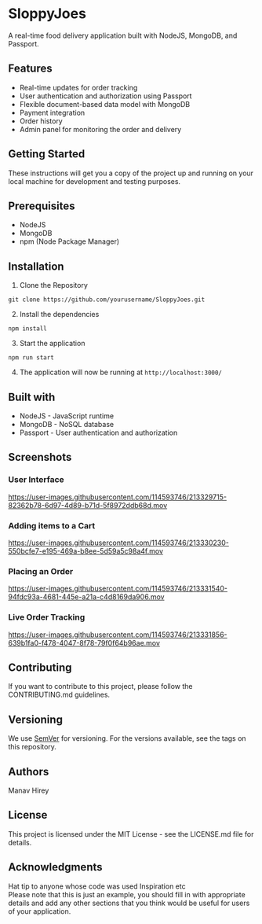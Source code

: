 # SloppyJoes
A real-time food delivery application built with NodeJS, MongoDB, and Passport.
## Features
* Real-time updates for order tracking
* User authentication and authorization using Passport
* Flexible document-based data model with MongoDB
* Payment integration
* Order history
* Admin panel for monitoring the order and delivery
## Getting Started
These instructions will get you a copy of the project up and running on your local machine for development and testing purposes.
## Prerequisites
* NodeJS
* MongoDB
* npm (Node Package Manager)
## Installation
1. Clone the Repository
```Terminal
git clone https://github.com/yourusername/SloppyJoes.git
```
2. Install the dependencies
```Terminal
npm install
```
3. Start the application
```Terminal 
npm run start
```
4. The application will now be running at `http://localhost:3000/`
## Built with
* NodeJS - JavaScript runtime
* MongoDB - NoSQL database
* Passport - User authentication and authorization

## Screenshots

### User Interface
https://user-images.githubusercontent.com/114593746/213329715-82362b78-6d97-4d89-b71d-5f8972ddb68d.mov

### Adding items to a Cart
https://user-images.githubusercontent.com/114593746/213330230-550bcfe7-e195-469a-b8ee-5d59a5c98a4f.mov

### Placing an Order
https://user-images.githubusercontent.com/114593746/213331540-94fdc93a-4681-445e-a21a-c4d8169da906.mov

### Live Order Tracking
https://user-images.githubusercontent.com/114593746/213331856-639b1fa0-f478-4047-8f78-79f0f64b96ae.mov

## Contributing
If you want to contribute to this project, please follow the CONTRIBUTING.md guidelines.

## Versioning
We use [SemVer](https://semver.org) for versioning. For the versions available, see the tags on this repository.

## Authors
Manav Hirey

## License
This project is licensed under the MIT License - see the LICENSE.md file for details.

## Acknowledgments
Hat tip to anyone whose code was used
Inspiration
etc<br>
Please note that this is just an example, you should fill in with appropriate details and add any other sections that you think would be useful for users of your application.
